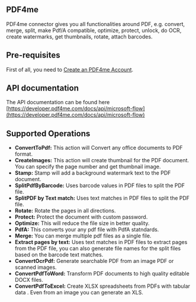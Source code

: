 

## PDF4me 
PDF4me connector gives you all functionalities around PDF, e.g. convert, merge, split, make Pdf/A compatible, optimize, protect, unlock, do OCR, create watermarks, get thumbnails, rotate, attach barcodes.


## Pre-requisites
First of all, you need to [Create an PDF4me Account](https://pdf4me.com/).


## API documentation
The API documentation can be found here [https://developer.pdf4me.com/docs/api/microsoft-flow](https://developer.pdf4me.com/docs/api/microsoft-flow)


## Supported Operations

 - **ConvertToPdf:** This action will Convert any office documents to PDF format.
 - **CreateImages:** This action will create thumbnail for the PDF document. You can specify the page number and get thumbnail image.
 - **Stamp:** Stamp will add a background watermark text to the PDF document.
 - **SplitPdfByBarcode:** Uses barcode values in PDF files to split the PDF file.
 - **SplitPDF by Text match:** Uses text matches in PDF files to split the PDF file.
 - **Rotate:** Rotate the pages in all directions.
 - **Protect:** Protect the document with custom password.
 - **Optimize:** This will reduce the file size in better quality.
 - **PdfA:** This converts your any pdf file with PdfA statndards.
 - **Merge:** You can merge multiple pdf files as a single file.
 - **Extract pages by text:** Uses text matches in PDF files to extract pages from the PDF file, you can also generate file names for the split files based on the barcode text matches.
 - **ConvertOcrPdf:** Generate searchable PDF from an image PDF or scanned images.
 - **ConvertPdfToWord:** Transform PDF documents to high quality editable DOCX files. 
 - **ConvertPdfToExcel:** Create XLSX spreadsheets from PDFs with tabular data . Even from an image you can generate an XLS. 

